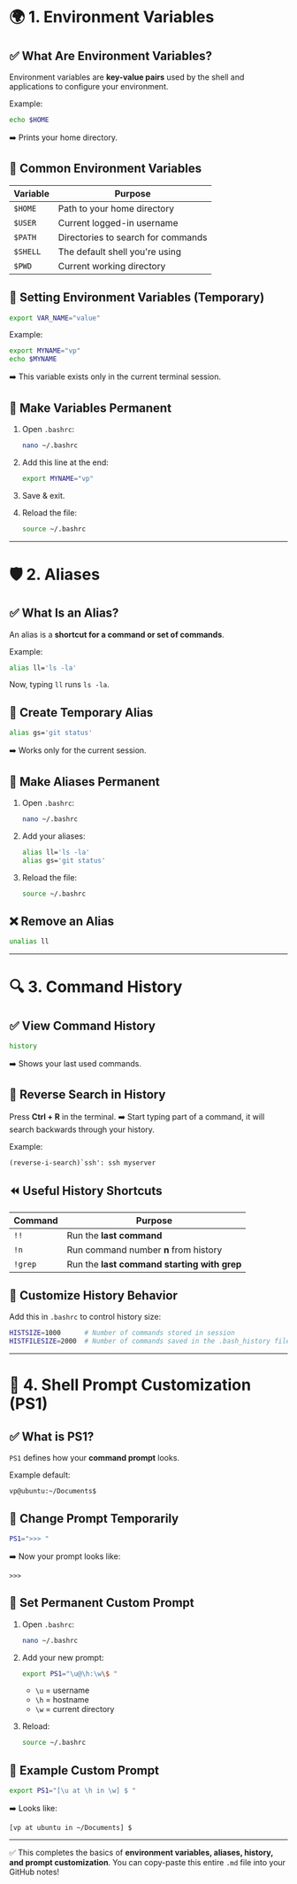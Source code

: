 # 🌍 1. Environment Variables

## ✅ What Are Environment Variables?

Environment variables are **key-value pairs** used by the shell and applications to configure your environment.

Example:

```bash
echo $HOME
```

➡️ Prints your home directory.

## 🔑 Common Environment Variables

| Variable | Purpose                            |
| -------- | ---------------------------------- |
| `$HOME`  | Path to your home directory        |
| `$USER`  | Current logged-in username         |
| `$PATH`  | Directories to search for commands |
| `$SHELL` | The default shell you're using     |
| `$PWD`   | Current working directory          |

## 🔧 Setting Environment Variables (Temporary)

```bash
export VAR_NAME="value"
```

Example:

```bash
export MYNAME="vp"
echo $MYNAME
```

➡️ This variable exists only in the current terminal session.

## 🔧 Make Variables Permanent

1. Open `.bashrc`:

   ```bash
   nano ~/.bashrc
   ```
2. Add this line at the end:

   ```bash
   export MYNAME="vp"
   ```
3. Save & exit.
4. Reload the file:

   ```bash
   source ~/.bashrc
   ```

---

# 🛡️ 2. Aliases

## ✅ What Is an Alias?

An alias is a **shortcut for a command or set of commands**.

Example:

```bash
alias ll='ls -la'
```

Now, typing `ll` runs `ls -la`.

## 🔧 Create Temporary Alias

```bash
alias gs='git status'
```

➡️ Works only for the current session.

## 🔧 Make Aliases Permanent

1. Open `.bashrc`:

   ```bash
   nano ~/.bashrc
   ```
2. Add your aliases:

   ```bash
   alias ll='ls -la'
   alias gs='git status'
   ```
3. Reload the file:

   ```bash
   source ~/.bashrc
   ```

## ❌ Remove an Alias

```bash
unalias ll
```

---

# 🔍 3. Command History

## ✅ View Command History

```bash
history
```

➡️ Shows your last used commands.

## 🔎 Reverse Search in History

Press **Ctrl + R** in the terminal.
➡️ Start typing part of a command, it will search backwards through your history.

Example:

```
(reverse-i-search)`ssh': ssh myserver
```

## ⏪ Useful History Shortcuts

| Command | Purpose                                     |
| ------- | ------------------------------------------- |
| `!!`    | Run the **last command**                    |
| `!n`    | Run command number **n** from history       |
| `!grep` | Run the **last command starting with grep** |

## 🔧 Customize History Behavior

Add this in `.bashrc` to control history size:

```bash
HISTSIZE=1000      # Number of commands stored in session
HISTFILESIZE=2000  # Number of commands saved in the .bash_history file
```

---

# 🎨 4. Shell Prompt Customization (PS1)

## ✅ What is PS1?

`PS1` defines how your **command prompt** looks.

Example default:

```
vp@ubuntu:~/Documents$
```

## 🔧 Change Prompt Temporarily

```bash
PS1=">>> "
```

➡️ Now your prompt looks like:

```
>>>
```

## 🔧 Set Permanent Custom Prompt

1. Open `.bashrc`:

   ```bash
   nano ~/.bashrc
   ```

2. Add your new prompt:

   ```bash
   export PS1="\u@\h:\w\$ "
   ```

   * `\u` = username
   * `\h` = hostname
   * `\w` = current directory

3. Reload:

   ```bash
   source ~/.bashrc
   ```

## 🔹 Example Custom Prompt

```bash
export PS1="[\u at \h in \w] $ "
```

➡️ Looks like:

```
[vp at ubuntu in ~/Documents] $
```

---

✅ This completes the basics of **environment variables, aliases, history, and prompt customization**. You can copy-paste this entire `.md` file into your GitHub notes!
